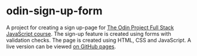# odin-sign-up-form

A project for creating a sign up-page for [The Odin Project Full Stack JavaScript course](https://www.theodinproject.com/paths/full-stack-javascript). The sign-up feature is created using forms with validation checks. The page is created using HTML, CSS and JavaScript. A live version can be viewed [on GitHub pages](https://studsministern.github.io/odin-sign-up-form/).

<!--
&nbsp;

# features

The calculator supports addition `+`, subtraction `-`, multiplication `x`, division `/` and modulo `%`. It allows decimal numbers with the `.` button and switching positive/negative numbers with `+/-`. `C` clears everything and `⇐` is a backspace button. 
-->
